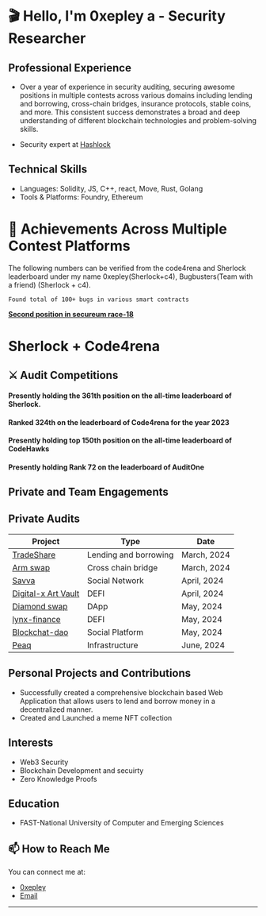 
<!-- Your Name and Introduction -->
# 🎬 Hello, I'm 0xepley a - Security Researcher

## Professional Experience
- Over a year of experience in security auditing, securing awesome positions in multiple contests across various domains including lending and borrowing, cross-chain bridges, insurance protocols, stable coins, and more. This consistent success demonstrates a broad and deep understanding of different blockchain technologies and problem-solving skills.

- Security expert at [Hashlock](https://www.hashlock.com.au/)

## Technical Skills
- Languages: Solidity, JS, C++, react, Move, Rust, Golang
- Tools & Platforms: Foundry, Ethereum



<!--I'm a passionate software developer and open-source enthusiast. Welcome to my GitHub profile, where I share my projects and contributions to the community.-->

<!-- Profile Picture -->
# 🏅 Achievements Across Multiple Contest Platforms

The following numbers can be verified from the code4rena and Sherlock leaderboard under my name 0xepley(Sherlock+c4), Bugbusters(Team with a friend) (Sherlock + c4).

    Found total of 100+ bugs in various smart contracts  

**[Second position in secureum race-18](https://discord.com/channels/814328279468474419/927065287172427798/1112616229602070560)**


# Sherlock + Code4rena

## ⚔️ Audit Competitions

#### Presently holding the 361th position on the all-time leaderboard of Sherlock.
#### Ranked 324th on the leaderboard of Code4rena for the year 2023
#### Presently holding top 150th position on the all-time leaderboard of CodeHawks
#### Presently holding Rank 72 on the leaderboard of AuditOne

## Private and Team Engagements


## Private Audits

| Project                                             | Type                | Date           | 
|-----------------------------------------------------|---------------------|----------------|
| [TradeShare](https://tradeshare.com/)               | Lending and borrowing  | March, 2024 | 
| [Arm swap](https://www.armswap.com/)  | Cross chain bridge                 | March, 2024 | 
| [Savva](https://savva.app/)            | Social Network      | April, 2024    | 
| [Digital-x Art Vault](https://www.digitalx.com/)     | DEFI                                      | April, 2024    |
| [Diamond swap](https://www.diamondswap.co/)            | DApp      | May, 2024    | 
| [lynx-finance](https://www.lynx.finance/)     | DEFI                                      | May, 2024    |
| [Blockchat-dao](https://blockchatdao.com/)      | Social Platform            | May, 2024    | 
| [Peaq](https://peaq.io/)      | Infrastructure            | June, 2024    | 




## Personal Projects and Contributions
- Successfully created a comprehensive blockchain based Web Application that allows users to lend and borrow money in a decentralized manner.
- Created and Launched a meme NFT collection

## Interests
- Web3 Security
- Blockchain Development and secuirty
- Zero Knowledge Proofs

<!--# Hats Finance

## Audit Competitions
| Contest | High risk | Medium risk | Security report | Position | Payout | Language |
| --------| ----------| ------------| ----------------| ---------| -------| ---------|
| 40      | 30        | 10          |  15             | 30       | 10     | 1        |-->

<!-- GitHub Stats 
## 📈 GitHub Stats-->

<!--![GitHub Stats](https://github-readme-stats.vercel.app/api?username=Nabeel-javaid&show_icons=true&count_private=true&hide=contribs,prs&theme=radical)-->

<!-- Technologies & Tools 
## 🛠️ Technologies & Tools

- List some of the technologies and tools you use, e.g. languages, frameworks, etc.
-->
<!-- Featured Repositories -->

## Education
- FAST-National University of Computer and Emerging Sciences

<!-- How to Reach Me -->
## 📫 How to Reach Me

You can connect me at:

- [0xepley](https://twitter.com/0xTonya_)
- [Email](nabeeljaved944@gmail.com)



<!-- Footer -->
---
<p align="center">
  <!-- Add your other social media links or website here -->
</p>


<!--
**Nabeel-javaid/Nabeel-javaid** is a ✨ _special_ ✨ repository because its `README.md` (this file) appears on your GitHub profile.

Here are some ideas to get you started:

- 🔭 I’m currently working on ...
- 🌱 I’m currently learning ...
- 👯 I’m looking to collaborate on ...
- 🤔 I’m looking for help with ...
- 💬 Ask me about ...
- 📫 How to reach me: ...
- 😄 Pronouns: ...
- ⚡ Fun fact: ...
-->
